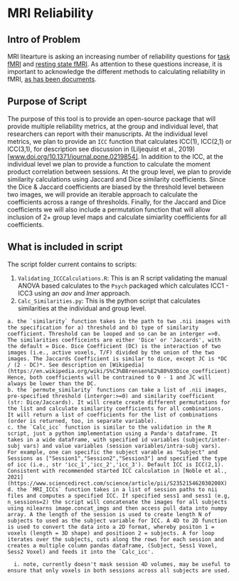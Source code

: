 # MRI Reliability

## Intro of Problem

MRI litearture is asking an increasing number of reliability questions for [task fMRI](https://doi.org/10.1177/0956797620916786) and [resting state fMRI](www.doi.org/10.1016/j.neuroimage.2019.116157). As attention to these questions increase, it is important to acknowledge the different methods to calculating reliability in fMRI, [as has been documents](www.doi.org/10.1111/j.1749-6632.2010.05446.x).

## Purpose of Script

The purpose of this tool is to provide an open-source package that will provide multiple reliability metrics, at the group and individual level, that researchers can report with their manuscripts. At the individual level metrics, we plan to provide an `ICC` function that calculates ICC(1), ICC(2,1) or ICC(3,1), for description see discussion in (Liljequist et al., 2019)[www.doi.org/10.1371/journal.pone.0219854]. In addition to the ICC, at the individual level we plan to provide a function to calculate the moment product correlation between sessions. At the group level, we plan to provide similarity calculations using Jaccard and Dice similarity coefficients. Since the Dice & Jaccard coefficients are biased by the threshold level between two images, we will provide an iterable approach to calculate the coefficients across a range of thresholds. Finally, for the Jaccard and Dice coefficients we will also include a permutation function that will allow inclusion of 2+ group level maps and calculate simiarlity coefficients for all coefficients. 

## What is included in script

The script folder current contains to scripts:

  1. `Validating_ICCCalculations.R`: This is an R script validating the manual ANOVA based calculates to the `Psych` packaged which calculates ICC1 - ICC3 using an *aov* and *lmer* approach.
  2. `Calc_Similarities.py`: This is the python script that calculates similarities at the individual and group level.

    a. the `similarity` function takes in the path to two .nii images with the specification for a) threshold and b) type of similarity coefficient. Threshold can be looped and so can be an interger =>0. The similarities coefficeints are either 'Dice' or 'Jaccards', with the default = Dice. Dice Coefficient (DC) is the interaction of two images (i.e., active voxels, T/F) divided by the union of the two images. The Jaccards Coefficient is similar to dice, except JC is *DC / (2 - DC)*. See description on [Wikipedia](https://en.wikipedia.org/wiki/S%C3%B8rensen%E2%80%93Dice_coefficient). Hence, both coefficients will be contrained to 0 - 1 and JC will always be lower than the DC. 
    b. the `permute_similarity` functions can take a list of .nii images, pre-specified threshold (interger:>=0) and similarity coefficient (str: Dice/Jaccards). It will create create different permutations for the list and calculate similarity coefficients for all combinations. It will return a list of coefficients for the list of combinations (order is returned, too, in separate variable).
    c. the `Calc_icc` function is similar to the validation in the R script, just a python implementation using a Panda's dataframe. It takes in a wide dataframe, with specified id variables (subject/inter-subj vars) and value variables (session variables/intra-subj vars). For example, one can specific the subject varable as "Subject" and Sessions as ["Session1","Session2","Session3"] and specified the type of icc (i.e., str 'icc_1','icc_2','icc_3'). Default ICC is ICC(2,1). Consistent with recommended started ICC calculation in [Noble et al., 2021](https://www.sciencedirect.com/science/article/pii/S235215462030200X)
    d. the `MRI_ICCs` function takes in a list of session paths to nii files and computes a specified ICC. If specified sess1 and sess1 (e.g, n_sessions=2) the script will concatenate the images for all subjects using nilearns image.concat_imgs and then access pull data into numpy array. A the length of the session is used to create length N of subjects to used as the subject variable for ICC. A 4D to 2D function is used to convert the data into a 2D format, whereby positon 1 = voxels (length = 3D shape) and positioon 2 = subjects. A for loop iterates over the subjects, cuts along the rows for each session and creates a multiple column pandas dataframe, (Subject, Sess1 Voxel, Sess2 Voxel) and feeds it into the `Calc_icc'. 
    
      i. note, currently doesn't mask session 4D volumes, may be useful to ensure that only voxels in both sessions across all subjects are used.
